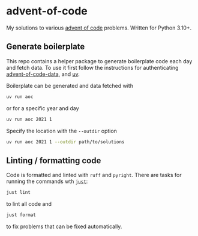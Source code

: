 # advent-of-code

My solutions to various [advent of code][aoc] problems.
Written for Python 3.10+.

## Generate boilerplate

This repo contains a helper package to generate boilerplate code each day and
fetch data. To use it first follow the instructions for authenticating
[advent-of-code-data][aocd], and [uv][uv].

Boilerplate can be generated and data fetched with

```sh
uv run aoc
```

or for a specific year and day

```sh
uv run aoc 2021 1
```

Specify the location with the `--outdir` option

```sh
uv run aoc 2021 1 --outdir path/to/solutions
```

## Linting / formatting code

Code is formatted and linted with `ruff` and `pyright`. There are tasks for running the commands wth [`just`][just]:

```sh
just lint
```

to lint all code and

```sh
just format
```

to fix problems that can be fixed automatically.

[aoc]: http://adventofcode.com/
[aocd]: https://github.com/wimglenn/advent-of-code-data
[just]: https://github.com/casey/just
[uv]: https://docs.astral.sh/uv
